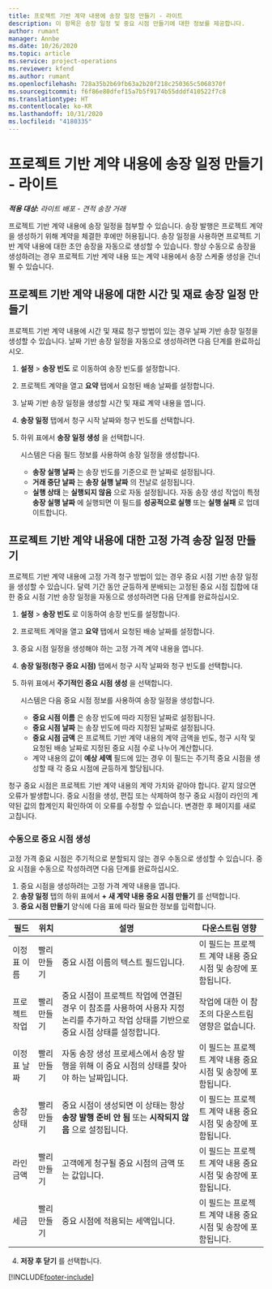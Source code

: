 ```yaml
---
title: 프로젝트 기반 계약 내용에 송장 일정 만들기 - 라이트
description: 이 항목은 송장 일정 및 중요 시점 만들기에 대한 정보를 제공합니다.
author: rumant
manager: Annbe
ms.date: 10/26/2020
ms.topic: article
ms.service: project-operations
ms.reviewer: kfend
ms.author: rumant
ms.openlocfilehash: 728a35b2b69fb63a2b20f218c250365c5068370f
ms.sourcegitcommit: f6f86e80dfef15a7b5f9174b55dddf410522f7c8
ms.translationtype: HT
ms.contentlocale: ko-KR
ms.lasthandoff: 10/31/2020
ms.locfileid: "4180335"
---
```

# <a name="create-invoice-schedules-on-a-project-based-contract-line---lite"></a>프로젝트 기반 계약 내용에 송장 일정 만들기 - 라이트

_**적용 대상:** 라이트 배포 - 견적 송장 거래_

프로젝트 기반 계약 내용에 송장 일정을 첨부할 수 있습니다. 송장 발행은 프로젝트 계약을 생성하기 위해 계약을 체결한 후에만 허용됩니다. 송장 일정을 사용하면 프로젝트 기반 계약 내용에 대한 초안 송장을 자동으로 생성할 수 있습니다. 항상 수동으로 송장을 생성하려는 경우 프로젝트 기반 계약 내용 또는 계약 내용에서 송장 스케줄 생성을 건너뛸 수 있습니다.

## <a name="create-a-time-and-material-invoice-schedule-for-a-project-based-contract-line"></a>프로젝트 기반 계약 내용에 대한 시간 및 재료 송장 일정 만들기

프로젝트 기반 계약 내용에 시간 및 재료 청구 방법이 있는 경우 날짜 기반 송장 일정을 생성할 수 있습니다. 날짜 기반 송장 일정을 자동으로 생성하려면 다음 단계를 완료하십시오.

1. **설정** > **송장 빈도** 로 이동하여 송장 빈도를 설정합니다.
2. 프로젝트 계약을 열고 **요약** 탭에서 요청된 배송 날짜를 설정합니다.
3. 날짜 기반 송장 일정을 생성할 시간 및 재료 계약 내용을 엽니다. 
4. **송장 일정** 탭에서 청구 시작 날짜와 청구 빈도를 선택합니다. 
5. 하위 표에서 **송장 일정 생성** 을 선택합니다.

    시스템은 다음 필드 정보를 사용하여 송장 일정을 생성합니다.

    - **송장 실행 날짜** 는 송장 빈도를 기준으로 한 날짜로 설정됩니다.
    - **거래 중단 날짜** 는 **송장 실행 날짜** 의 전날로 설정됩니다.
    - **실행 상태** 는 **실행되지 않음** 으로 자동 설정됩니다. 자동 송장 생성 작업이 특정 **송장 실행 날짜** 에 실행되면 이 필드를 **성공적으로 실행** 또는 **실행 실패** 로 업데이트합니다.

## <a name="create-a-fixed-price-invoice-schedule-for-a-project-based-contract-line"></a>프로젝트 기반 계약 내용에 대한 고정 가격 송장 일정 만들기

프로젝트 기반 계약 내용에 고정 가격 청구 방법이 있는 경우 중요 시점 기반 송장 일정을 생성할 수 있습니다. 달력 기간 동안 균등하게 분배되는 고정된 중요 시점 집합에 대한 중요 시점 기반 송장 일정을 자동으로 생성하려면 다음 단계를 완료하십시오.

1. **설정** > **송장 빈도** 로 이동하여 송장 빈도를 설정합니다.
2. 프로젝트 계약을 열고 **요약** 탭에서 요청된 배송 날짜를 설정합니다.
3. 중요 시점 일정을 생성해야 하는 고정 가격 계약 내용을 엽니다. 
4. **송장 일정(청구 중요 시점)** 탭에서 청구 시작 날짜와 청구 빈도를 선택합니다. 
5. 하위 표에서 **주기적인 중요 시점 생성** 을 선택합니다.

    시스템은 다음 중요 시점 정보를 사용하여 송장 일정을 생성합니다.

    - **중요 시점 이름** 은 송장 빈도에 따라 지정된 날짜로 설정됩니다.
    - **중요 시점 날짜** 는 송장 빈도에 따라 지정된 날짜로 설정됩니다.
    - **중요 시점 금액** 은 프로젝트 기반 계약 내용의 계약 금액을 빈도, 청구 시작 및 요청된 배송 날짜로 지정된 중요 시점 수로 나누어 계산합니다.
    - 계약 내용의 값이 **예상 세액** 필드에 있는 경우 이 필드는 주기적 중요 시점을 생성할 때 각 중요 시점에 균등하게 할당됩니다.

청구 중요 시점은 프로젝트 기반 계약 내용의 계약 가치와 같아야 합니다. 같지 않으면 오류가 발생합니다. 중요 시점을 생성, 편집 또는 삭제하여 청구 중요 시점이 라인의 계약된 값의 합계인지 확인하여 이 오류를 수정할 수 있습니다. 변경한 후 페이지를 새로 고칩니다.

### <a name="manually-create-milestones"></a>수동으로 중요 시점 생성

고정 가격 중요 시점은 주기적으로 분할되지 않는 경우 수동으로 생성할 수 있습니다. 중요 시점을 수동으로 작성하려면 다음 단계를 완료하십시오.

1. 중요 시점을 생성하려는 고정 가격 계약 내용을 엽니다. 
2. **송장 일정** 탭의 하위 표에서 **+ 새 계약 내용 중요 시점 만들기** 를 선택합니다.
3. **중요 시점 만들기** 양식에 다음 표에 따라 필요한 정보를 입력합니다. 

| 필드 | 위치 | 설명 | 다운스트림 영향 |
| --- | --- | --- | --- |
| 이정표 이름 | 빨리 만들기 | 중요 시점 이름의 텍스트 필드입니다. | 이 필드는 프로젝트 계약 내용 중요 시점 및 송장에 포함됩니다. |
| 프로젝트 작업 | 빨리 만들기 | 중요 시점이 프로젝트 작업에 연결된 경우 이 참조를 사용하여 사용자 지정 논리를 추가하고 작업 상태를 기반으로 중요 시점 상태를 설정합니다. | 작업에 대한 이 참조의 다운스트림 영향은 없습니다. |
| 이정표 날짜 | 빨리 만들기 | 자동 송장 생성 프로세스에서 송장 발행을 위해 이 중요 시점의 상태를 찾아야 하는 날짜입니다. | 이 필드는 프로젝트 계약 내용 중요 시점 및 송장에 포함됩니다. |
| 송장 상태 | 빨리 만들기 | 중요 시점이 생성되면 이 상태는 항상 **송장 발행 준비 안 됨** 또는 **시작되지 않음** 으로 설정됩니다. | 이 필드는 프로젝트 계약 내용 중요 시점 및 송장에 포함됩니다. |
| 라인 금액 | 빨리 만들기 | 고객에게 청구될 중요 시점의 금액 또는 값입니다. | 이 필드는 프로젝트 계약 내용 중요 시점 및 송장에 포함됩니다. |
| 세금 | 빨리 만들기 | 중요 시점에 적용되는 세액입니다. | 이 필드는 프로젝트 계약 내용 중요 시점 및 송장에 포함됩니다. |

4. **저장 후 닫기** 를 선택합니다.


[!INCLUDE[footer-include](../../includes/footer-banner.md)]